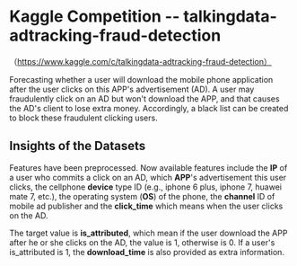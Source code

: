 # Kaggle Competition -- talkingdata-adtracking-fraud-detection 
（https://www.kaggle.com/c/talkingdata-adtracking-fraud-detection）

Forecasting whether a user will download the mobile phone application after the user clicks on this APP's advertisement (AD). A user may fraudulently click on an AD but won't download the APP, and that causes the AD's client to lose extra money. Accordingly, a black list can be created to block these fraudulent clicking users. 



## Insights of the Datasets

Features have been preprocessed. Now available features include the **IP** of a user who commits a click on an AD, which **APP**'s advertisement this user clicks, the cellphone **device** type ID (e.g., iphone 6 plus, iphone 7, huawei mate 7, etc.), the operating system (**OS**) of the phone, the **channel** ID of mobile ad publisher and the **click_time** which means when the user clicks on the AD. 

The target value is **is_attributed**, which mean if the user download the APP after he or she clicks on the AD, the value is 1, otherwise is 0. If a user's is_attributed is 1, the **download_time** is also provided as extra information.

<!--- IP: Which region or country a user is located is relevant to whether he or she fraudulently clicks on the AD. 
(a). Fraud user can clicks on a same AD for many times but using same IP. 
(b). However, a family or people in the same company can share a same IP, which means a same ip can contain regular user and fraud user. 
BY group by Device, OS, channel etc can further differentiate that. 
APP: (Can be used group by IP) app id for marketing 
Device: device type id of user mobile phone (e.g., iphone 6 plus, iphone 7, huawei mate 7, etc.) 
OS: (Can be used group by IP) os version id of user mobile phone 
Channel: channel id of mobile ad publisher 
click_time: 
(a). A regular user and a fraud user varys in terms of when they click on AD.
(b). Durations of click_time of a same IP can make a prediction. attributed_time:
is_attributed: Target Value -->


